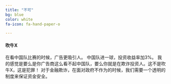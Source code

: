 ```yaml
---
title: "不可"
bg: blue
color: white
fa-icon: fa-hand-paper-o

---
```


#### 吹牛X

在看中国队比赛的时候，广告更吸引人。 中国队进一球，投资收益率加3%。 我的感觉是要么是你广告商这么看不起中国队，要么你就是在欺诈投资人。这不是吹牛X，这是犯罪！ 对于金融欺诈，在面对政府不作为的时候，我们需要一个透明的制度来保证资金安全。
